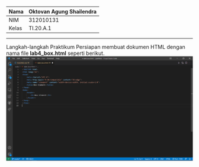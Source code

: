 | Nama  | Oktovan Agung Shailendra|
|-------|-------------------------|
|NIM    |312010131                |
| Kelas | TI.20.A.1               |

---

Langkah-langkah Praktikum
Persiapan membuat dokumen HTML dengan nama file **lab4_box.html** seperti berikut.
![img](img/img1.png)
